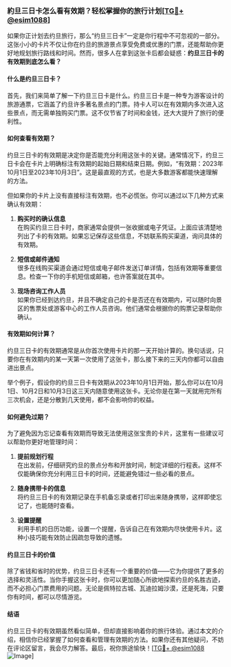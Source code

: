 ### 約旦三日卡怎么看有效期？轻松掌握你的旅行计划[[TG💪+ @esim1088](https://t.me/s/esim1088)]

如果你正计划去约旦旅行，那么“约旦三日卡”一定是你行程中不可忽视的一部分。这张小小的卡片不仅让你在约旦的旅游景点享受免费或优惠的门票，还能帮助你更好地规划旅行路线和时间。然而，很多人在拿到这张卡后都会疑惑：**约旦三日卡的有效期到底怎么看？**

#### 什么是约旦三日卡？

首先，我们来简单了解一下约旦三日卡是什么。约旦三日卡是一种专为游客设计的旅游通票，它涵盖了约旦许多著名景点的门票。持卡人可以在有效期内多次进入这些景点，而无需单独购买门票。这不仅节省了时间和金钱，还大大提升了旅行的便利性。

#### 如何查看有效期？

约旦三日卡的有效期是决定你是否能充分利用这张卡的关键。通常情况下，约旦三日卡会在卡片上明确标注有效期的起始日期和结束日期。例如，“有效期：2023年10月1日至2023年10月3日”。这是最直观的方式，也是大多数游客都能快速理解的方法。

但如果你的卡片上没有直接标注有效期，也不必慌张。你可以通过以下几种方式来确认有效期：

1. **购买时的确认信息**  
   在购买约旦三日卡时，商家通常会提供一张收据或电子凭证。上面应该清楚地列出了卡的有效期。如果忘记保存这些信息，不妨联系购买渠道，询问具体的有效期。

2. **短信或邮件通知**  
   很多在线购买渠道会通过短信或电子邮件发送订单详情，包括有效期等重要信息。检查一下你的手机短信或邮箱，也许答案就在其中。

3. **现场咨询工作人员**  
   如果你已经到达约旦，并且不确定自己的卡是否还在有效期内，可以随时向景区的售票处或游客中心的工作人员咨询。他们通常会根据你的购票记录帮助你确认。

#### 有效期如何计算？

约旦三日卡的有效期通常是从你首次使用卡片的那一天开始计算的。换句话说，只要你在有效期内的某一天第一次使用了这张卡，那么接下来的三天内你都可以自由进出景点。

举个例子，假设你的约旦三日卡有效期从2023年10月1日开始，那么你可以在10月1日、10月2日和10月3日这三天内随意使用这张卡。无论你是在第一天就用完所有三次机会，还是分散到几天使用，都不会影响你的权益。

#### 如何避免过期？

为了避免因为忘记查看有效期而导致无法使用这张宝贵的卡片，这里有一些建议可以帮助你更好地管理时间：

1. **提前规划行程**  
   在出发前，仔细研究约旦的景点分布和开放时间，制定详细的行程表。这样不仅能确保你充分利用三日卡的时间，还能避免错过一些必看的景点。

2. **随身携带卡的信息**  
   将约旦三日卡的有效期记录在手机备忘录或者打印出来随身携带，这样即使忘记了，也能随时查看。

3. **设置提醒**  
   利用手机的日历功能，设置一个提醒，告诉自己在有效期内尽快使用卡片。这种小技巧能有效防止因疏忽导致的遗憾。

#### 约旦三日卡的价值

除了省钱和省时的优势，约旦三日卡还有一个重要的价值——它为你提供了更多的选择和灵活性。当你手握这张卡时，你可以更加随心所欲地探索约旦的名胜古迹，而不必担心门票费用的问题。无论是佩特拉古城、瓦迪拉姆沙漠，还是死海，只要你有时间，都可以尽情游览。

#### 结语

约旦三日卡的有效期虽然看似简单，但却直接影响着你的旅行体验。通过本文的介绍，相信你已经掌握了如何查看和管理有效期的方法。如果你还有其他疑问，不妨在评论区留言，我会尽力解答。最后，祝你旅途愉快！[[TG💪+ @esim1088](https://t.me/s/esim1088) ![Image](https://i.postimg.cc/4NQfJmqS/Snipaste-2025-05-13-00-14-12.png)]
